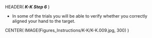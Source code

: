 HEADER( *__K-K Step 6__* )

- In some of the trials you will be able to verify whether you correctly aligned your hand to the target.

CENTER( IMAGE(Figures_Instructions/K-K/K-K.009.jpg, 300) )